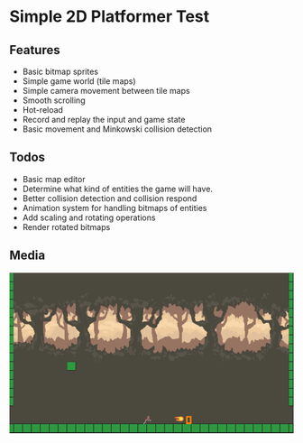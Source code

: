 # Simple 2D Platformer Test
## Features
<ul>
<li> Basic bitmap sprites
<li> Simple game world (tile maps)
<li> Simple camera movement between tile maps
<li> Smooth scrolling
<li> Hot-reload
<li> Record and replay the input and game state
<li> Basic movement and Minkowski collision detection
</ul>

## Todos
<ul>
<li> Basic map editor
<li> Determine what kind of entities the game will have.
<li> Better collision detection and collision respond
<li> Animation system for handling bitmaps of entities
<li> Add scaling and rotating operations
<li> Render rotated bitmaps
</ul>

## Media
![](screenshots/screen.png)

